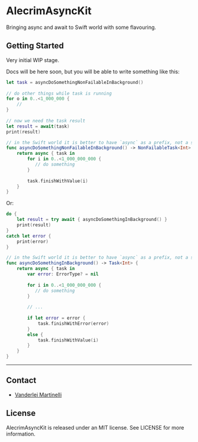 # AlecrimAsyncKit
Bringing async and await to Swift world with some flavouring.

## Getting Started

Very initial WIP stage.

Docs will be here soon, but you will be able to write something like this:

```swift
let task = asyncDoSomethingNonFailableInBackground()
    
// do other things while task is running
for o in 0..<1_000_000 {
    //
}
    
// now we need the task result
let result = await(task)
print(result)

// in the Swift world it is better to have `async` as a prefix, not a suffix
func asyncDoSomethingNonFailableInBackground() -> NonFailableTask<Int> {
    return async { task in
        for i in 0..<1_000_000_000 {
           // do something
        }
        
        task.finishWithValue(i)
    }
}

```

Or:

```swift
do {
    let result = try await { asyncDoSomethingInBackground() }
    print(result)
}
catch let error {
    print(error)
}

// in the Swift world it is better to have `async` as a prefix, not a suffix
func asyncDoSomethingInBackground() -> Task<Int> {
    return async { task in
        var error: ErrorType? = nil
    
        for i in 0..<1_000_000_000 {
           // do something
        }
        
        // ...
        
        if let error = error {
            task.finishWithError(error)
        }
        else {
            task.finishWithValue(i)
        }
    }
}

```

---

## Contact

- [Vanderlei Martinelli](https://github.com/vmartinelli)

## License

AlecrimAsyncKit is released under an MIT license. See LICENSE for more information.
